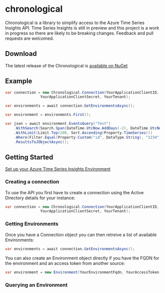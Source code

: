 # chronological #
Chronological is a library to simplify access to the Azure Time Series Insights API. Time Series Insights is still in preview and this project is a work in progress so there are likely to be breaking changes. Feedback and pull requests are welcomed.

## Download ##

The latest release of the Chronological is [available on NuGet](https://www.nuget.org/packages/Chronological/)

## Example ##

```cs
var connection = new Chronological.Connection(YourApplicationClientID,
                YourApplicationClientSecret, YourTenant);

var environments = await connection.GetEnvironmentsAsync();

var environment = environments.First();

var json = await environment.EventsQuery("Test")
    .WithSearch(Search.Span(DateTime.UtcNow.AddDays(-2), DateTime.UtcNow)
    .WithLimit(Limit.Top(200, Sort.Ascending(Property.TimeSeries)))
    .Where(Filter.Equal(Property.Custom("id", DataType.String), "1234"))
    .ResultsToJObjectAsync();
```

## Getting Started ##

[Set up your Azure Time Series Insights Environment](Documentation/Environment-Config.md)

### Creating a connection ###

To use the API you first have to create a connection using the Active Directory details for your instance:

```cs
var connection = new Chronological.Connection(YourApplicationClientID,
                YourApplicationClientSecret, YourTenant);
```

### Getting Environments ###

Once you have a Connection object you can then retreive a list of available Environments:

```cs
var environments = await connection.GetEnvironmentsAsync();
```

You can also create an Environment object directly if you have the FQDN for the environment and an access token from another source:

```cs
var environment = new Environment(YourEnvironmentFqdn, YourAccessToken);
```

### Querying an Environment ###



